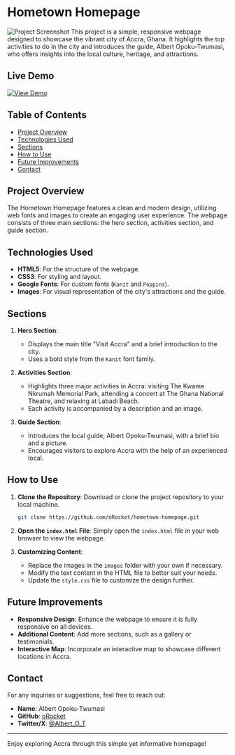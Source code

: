 # Hometown Homepage
![Project Screenshot](images/view.png)
This project is a simple, responsive webpage designed to showcase the vibrant city of Accra, Ghana. It highlights the top activities to do in the city and introduces the guide, Albert Opoku-Twumasi, who offers insights into the local culture, heritage, and attractions.

## Live Demo

<a href="https://accra-hometown.netlify.app/" target="_blank"><img src="https://img.shields.io/badge/View%20Demo-Accra%20Hometown-blue?style=for-the-badge&logo=netlify" alt="View Demo"></a>

## Table of Contents

- [Project Overview](#project-overview)
- [Technologies Used](#technologies-used)
- [Sections](#sections)
- [How to Use](#how-to-use)
- [Future Improvements](#future-improvements)
- [Contact](#contact)

## Project Overview

The Hometown Homepage features a clean and modern design, utilizing web fonts and images to create an engaging user experience. The webpage consists of three main sections: the hero section, activities section, and guide section.

## Technologies Used

- **HTML5**: For the structure of the webpage.
- **CSS3**: For styling and layout.
- **Google Fonts**: For custom fonts (`Kanit` and `Poppins`).
- **Images**: For visual representation of the city's attractions and the guide.

## Sections

1. **Hero Section**: 
    - Displays the main title "Visit Accra" and a brief introduction to the city.
    - Uses a bold style from the `Kanit` font family.

2. **Activities Section**: 
    - Highlights three major activities in Accra: visiting The Kwame Nkrumah Memorial Park, attending a concert at The Ghana National Theatre, and relaxing at Labadi Beach.
    - Each activity is accompanied by a description and an image.

3. **Guide Section**: 
    - Introduces the local guide, Albert Opoku-Twumasi, with a brief bio and a picture.
    - Encourages visitors to explore Accra with the help of an experienced local.

## How to Use

1. **Clone the Repository**: Download or clone the project repository to your local machine.
    ```bash
    git clone https://github.com/oRocket/hometown-homepage.git
    ```

2. **Open the `index.html` File**: Simply open the `index.html` file in your web browser to view the webpage.

3. **Customizing Content**: 
    - Replace the images in the `images` folder with your own if necessary.
    - Modify the text content in the HTML file to better suit your needs.
    - Update the `style.css` file to customize the design further.

## Future Improvements

- **Responsive Design**: Enhance the webpage to ensure it is fully responsive on all devices.
- **Additional Content**: Add more sections, such as a gallery or testimonials.
- **Interactive Map**: Incorporate an interactive map to showcase different locations in Accra.

## Contact

For any inquiries or suggestions, feel free to reach out:

- **Name**: Albert Opoku-Twumasi
- **GitHub**: [oRocket](https://github.com/oRocket)
- **Twitter/X**: [@Albert_O_T](https://twitter.com/Albert_O_T)

---

Enjoy exploring Accra through this simple yet informative homepage!
